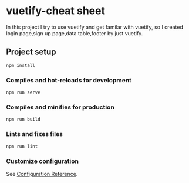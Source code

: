 # vuetify-cheat sheet
In this project I try to use vuetify and get familar with vuetify, so I created login page,sign up page,data table,footer by just vuetify.

## Project setup
```
npm install
```

### Compiles and hot-reloads for development
```
npm run serve
```

### Compiles and minifies for production
```
npm run build
```

### Lints and fixes files
```
npm run lint
```

### Customize configuration
See [Configuration Reference](https://cli.vuejs.org/config/).
